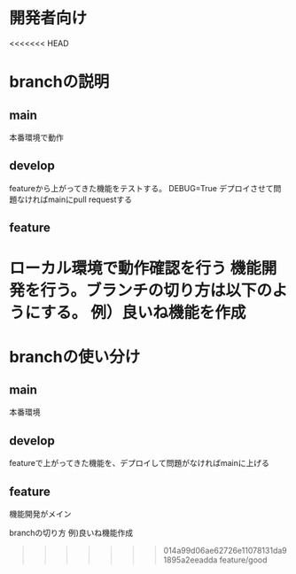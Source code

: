 # 開発者向け
<<<<<<< HEAD

# branchの説明
## main
本番環境で動作

## develop
featureから上がってきた機能をテストする。
DEBUG=True
デプロイさせて問題なければmainにpull requestする

## feature
ローカル環境で動作確認を行う
機能開発を行う。ブランチの切り方は以下のようにする。
例）良いね機能を作成
=======
# branchの使い分け
## main
本番環境
## develop
featureで上がってきた機能を、デプロイして問題がなければmainに上げる
## feature
機能開発がメイン

branchの切り方
例)良いね機能作成
>>>>>>> 014a99d06ae62726e11078131da91895a2eeadda
feature/good
